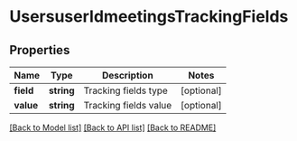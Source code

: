 # UsersuserIdmeetingsTrackingFields

## Properties
Name | Type | Description | Notes
------------ | ------------- | ------------- | -------------
**field** | **string** | Tracking fields type | [optional] 
**value** | **string** | Tracking fields value | [optional] 

[[Back to Model list]](../README.md#documentation-for-models) [[Back to API list]](../README.md#documentation-for-api-endpoints) [[Back to README]](../README.md)


